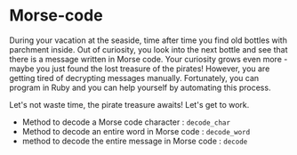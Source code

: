 # Morse-code


During your vacation at the seaside, time after time you find old bottles with parchment inside. Out of curiosity, you look into the next bottle and see that there is a message written in Morse code. Your curiosity grows even more - maybe you just found the lost treasure of the pirates! However, you are getting tired of decrypting messages manually. Fortunately, you can program in Ruby and you can help yourself by automating this process.


Let's not waste time, the pirate treasure awaits! Let's get to work.

 - Method to decode a Morse code character : ```decode_char```
 - Method to decode an entire word in Morse code : ```decode_word```
 - method to decode the entire message in Morse code : ```decode```